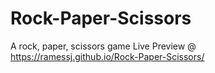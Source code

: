 # Rock-Paper-Scissors
A rock, paper, scissors game
Live Preview @ https://ramessj.github.io/Rock-Paper-Scissors/
